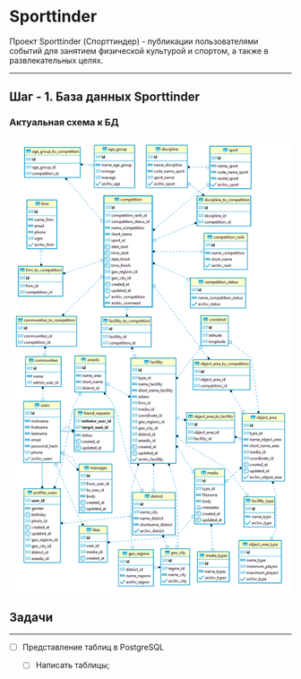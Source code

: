 # Sporttinder
Проект Sporttinder (Спорттиндер) - публикации пользователями событий для занятием физической культурой и спортом, а также в развлекательных целях.
____

## Шаг - 1. База данных Sporttinder

### Актуальная схема к БД
![Схема БД](https://github.com/Rusta12/Sporttinder/blob/master/1-1.png)

## Задачи
___
- [ ] Представление таблиц в PostgreSQL
    - [ ] Написать таблицы;
    
